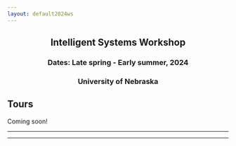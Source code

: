 ```yaml
---
layout: default2024ws
---
```


<h2 align="center">Intelligent Systems Workshop</h2>
<h3 align="center">Dates: Late spring - Early summer, 2024</h3>
<h3 align="center">University of Nebraska</h3>

## Tours

Coming soon!
<!--We will be touring the following 3 research labs in the ?? building on Day ?? (about ??-?? mins each):
* ?? Lab ([??](??)),
* ?? Observatory ([??](??)),
* ?? ([??](??)). 

We will also tour other classroom, teaching labs, other research facilities and spaces in the ?? building ([??](??)). 

The tours will start at ?? pm ?? ?? (after lunch) in the ?? Lobby and will wrap up no later than ?? pm. We will have multiple tour groups of ??-?? people.
-->

* * *
* * *

<!-- --end-of-page-- -->
